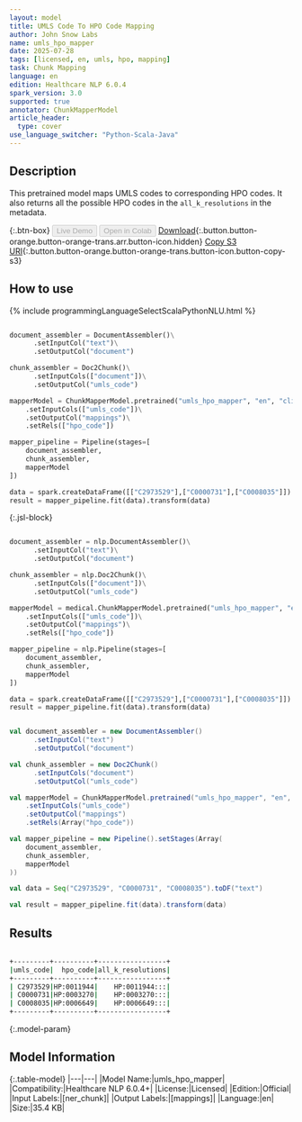 ```yaml
---
layout: model
title: UMLS Code To HPO Code Mapping
author: John Snow Labs
name: umls_hpo_mapper
date: 2025-07-28
tags: [licensed, en, umls, hpo, mapping]
task: Chunk Mapping
language: en
edition: Healthcare NLP 6.0.4
spark_version: 3.0
supported: true
annotator: ChunkMapperModel
article_header:
  type: cover
use_language_switcher: "Python-Scala-Java"
---
```


## Description

This pretrained model maps UMLS codes to corresponding HPO codes. It also returns all the possible HPO codes in the `all_k_resolutions` in the metadata.

{:.btn-box}
<button class="button button-orange" disabled>Live Demo</button>
<button class="button button-orange" disabled>Open in Colab</button>
[Download](https://s3.amazonaws.com/auxdata.johnsnowlabs.com/clinical/models/umls_hpo_mapper_en_6.0.4_3.0_1753716239960.zip){:.button.button-orange.button-orange-trans.arr.button-icon.hidden}
[Copy S3 URI](s3://auxdata.johnsnowlabs.com/clinical/models/umls_hpo_mapper_en_6.0.4_3.0_1753716239960.zip){:.button.button-orange.button-orange-trans.button-icon.button-copy-s3}

## How to use



<div class="tabs-box" markdown="1">
{% include programmingLanguageSelectScalaPythonNLU.html %}
  
```python

document_assembler = DocumentAssembler()\
      .setInputCol("text")\
      .setOutputCol("document")

chunk_assembler = Doc2Chunk()\
      .setInputCols(["document"])\
      .setOutputCol("umls_code")

mapperModel = ChunkMapperModel.pretrained("umls_hpo_mapper", "en", "clinical/models")\
    .setInputCols(["umls_code"])\
    .setOutputCol("mappings")\
    .setRels(["hpo_code"])

mapper_pipeline = Pipeline(stages=[
    document_assembler,
    chunk_assembler,
    mapperModel
])

data = spark.createDataFrame([["C2973529"],["C0000731"],["C0008035"]]).toDF("text")
result = mapper_pipeline.fit(data).transform(data)

```

{:.jsl-block}
```python

document_assembler = nlp.DocumentAssembler()\
      .setInputCol("text")\
      .setOutputCol("document")

chunk_assembler = nlp.Doc2Chunk()\
      .setInputCols(["document"])\
      .setOutputCol("umls_code")

mapperModel = medical.ChunkMapperModel.pretrained("umls_hpo_mapper", "en", "clinical/models")\
    .setInputCols(["umls_code"])\
    .setOutputCol("mappings")\
    .setRels(["hpo_code"])

mapper_pipeline = nlp.Pipeline(stages=[
    document_assembler,
    chunk_assembler,
    mapperModel
])

data = spark.createDataFrame([["C2973529"],["C0000731"],["C0008035"]]).toDF("text")
result = mapper_pipeline.fit(data).transform(data)

```
```scala

val document_assembler = new DocumentAssembler()
      .setInputCol("text")
      .setOutputCol("document")

val chunk_assembler = new Doc2Chunk()
      .setInputCols("document")
      .setOutputCol("umls_code")

val mapperModel = ChunkMapperModel.pretrained("umls_hpo_mapper", "en", "clinical/models")
    .setInputCols("umls_code")
    .setOutputCol("mappings")
    .setRels(Array("hpo_code"))

val mapper_pipeline = new Pipeline().setStages(Array(
    document_assembler,
    chunk_assembler,
    mapperModel
))

val data = Seq("C2973529", "C0000731", "C0008035").toDF("text")

val result = mapper_pipeline.fit(data).transform(data)

```
</div>

## Results

```bash

+---------+----------+-----------------+
|umls_code|  hpo_code|all_k_resolutions|
+---------+----------+-----------------+
| C2973529|HP:0011944|    HP:0011944:::|
| C0000731|HP:0003270|    HP:0003270:::|
| C0008035|HP:0006649|    HP:0006649:::|
+---------+----------+-----------------+

```

{:.model-param}
## Model Information

{:.table-model}
|---|---|
|Model Name:|umls_hpo_mapper|
|Compatibility:|Healthcare NLP 6.0.4+|
|License:|Licensed|
|Edition:|Official|
|Input Labels:|[ner_chunk]|
|Output Labels:|[mappings]|
|Language:|en|
|Size:|35.4 KB|
